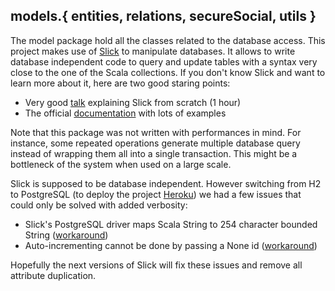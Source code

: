 models.{ entities, relations, secureSocial, utils }
-------------------------------------------------------------------------------

The model package hold all the classes related to the database access. This
project makes use of [Slick][6] to manipulate databases. It allows to write
database independent code to query and update tables with a syntax very close
to the one of the Scala collections. If you don't know Slick and want to learn
more about it, here are two good staring points:
- Very good [talk][1] explaining Slick from scratch (1 hour)
- The official [documentation][2] with lots of examples

Note that this package was not written with performances in mind. For
instance, some repeated operations generate multiple database query instead of
wrapping them all into a single transaction. This might be a bottleneck of the
system when used on a large scale.

Slick is supposed to be database independent. However switching from H2 to
PostgreSQL (to deploy the project [Heroku][3]) we had a few issues that could
only be solved with added verbosity:
- Slick's PostgreSQL driver maps Scala String to 254 character bounded String
  ([workaround][4])
- Auto-incrementing cannot be done by passing a None id ([workaround][5])

Hopefully the next versions of Slick will fix these issues and remove all
attribute duplication.

[1]: https://www.youtube.com/watch?v=mJ_mnEwZMR0
[2]: http://slick.typesafe.com/doc/1.0.1/gettingstarted.html
[3]: https://www.heroku.com/
[4]: https://groups.google.com/forum/#!topic/scalaquery/6OgrKS8PrKE
[5]: http://stackoverflow.com/questions/13199198/using-auto-incrementing-fields-with-postgresql-and-slick
[6]: http://slick.typesafe.com/